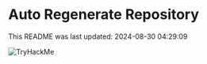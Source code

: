 # Auto Regenerate Repository

This README was last updated: 2024-08-30 04:29:09

 ![TryHackMe](https://tryhackme.com/badge/533634)